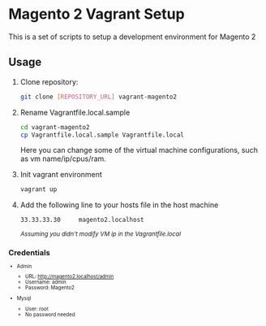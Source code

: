 Magento 2 Vagrant Setup
=================

This is a set of scripts to setup a development environment for Magento 2

## Usage
1. Clone repository:
    ```bash
    git clone [REPOSITORY_URL] vagrant-magento2
    ```

2. Rename Vagrantfile.local.sample
    ```bash
    cd vagrant-magento2
    cp Vagrantfile.local.sample Vagrantfile.local
    ```
    
    Here you can change some of the virtual machine configurations, such as vm name/ip/cpus/ram.

3. Init vagrant environment
    ```bash
    vagrant up
    ```

4. Add the following line to your hosts file in the host machine
    ```
    33.33.33.30 	magento2.localhost
    ```
    <small><i>Assuming you didn't modify VM ip in the Vagrantfile.local</i><small>
    
## Credentials

* Admin
    * URL: http://magento2.localhost/admin
    * Username: admin
    * Password: Magento2
 
* Mysql
    * User: root
    * No password needed


